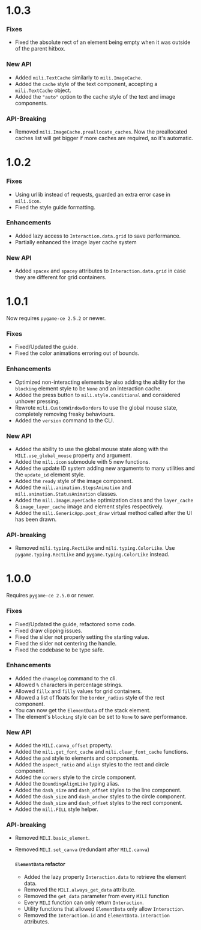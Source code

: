 # 1.0.3

### Fixes

- Fixed the absolute rect of an element being empty when it was outside of the parent hitbox.

### New API

- Added `mili.TextCache` similarly to `mili.ImageCache`.
- Added the `cache` style of the text component, accepting a `mili.TextCache` object.
- Added the `"auto"` option to the cache style of the text and image components.

### API-Breaking

- Removed `mili.ImageCache.preallocate_caches`. Now the preallocated caches list will get bigger if more caches are required, so it's automatic.

# 1.0.2

### Fixes

-   Using urllib instead of requests, guarded an extra error case in `mili.icon`.
-   Fixed the style guide formatting.

### Enhancements

-   Added lazy access to `Interaction.data.grid` to save performance.
-   Partially enhanced the image layer cache system

### New API

-   Added `spacex` and `spacey` attributes to `Interaction.data.grid` in case they are different for grid containers.

# 1.0.1

Now requires `pygame-ce 2.5.2` or newer.

### Fixes

-   Fixed/Updated the guide.
-   Fixed the color animations erroring out of bounds.

### Enhancements

-   Optimized non-interacting elements by also adding the ability for the `blocking` element style to be `None` and an interaction cache.
-   Added the press button to `mili.style.conditional` and considered unhover pressing.
-   Rewrote `mili.CustomWindowBorders` to use the global mouse state, completely removing freaky behaviours.
-   Added the `version` command to the CLI.

### New API

-   Added the ability to use the global mouse state along with the `MILI.use_global_mouse` property and argument.
-   Added the `mili.icon` submodule with 5 new functions.
-   Added the update ID system adding new arguments to many utilities and the `update_id` element style.
-   Added the `ready` style of the image component.
-   Added the `mili.animation.StepsAnimation` and `mili.animation.StatusAnimation` classes.
-   Added the `mili.ImageLayerCache` optimization class and the `layer_cache` & `image_layer_cache` image and element styles respectively.
-   Added the `mili.GenericApp.post_draw` virtual method called after the UI has been drawn.

### API-breaking

-   Removed `mili.typing.RectLike` and `mili.typing.ColorLike`. Use `pygame.typing.RectLike` and `pygame.typing.ColorLike` instead.

# 1.0.0

Requires `pygame-ce 2.5.0` or newer.

### Fixes

-   Fixed/Updated the guide, refactored some code.
-   Fixed draw clipping issues.
-   Fixed the slider not properly setting the starting value.
-   Fixed the slider not centering the handle.
-   Fixed the codebase to be type safe.

### Enhancements

-   Added the `changelog` command to the cli.
-   Allowed `%` characters in percentage strings.
-   Allowed `fillx` and `filly` values for grid containers.
-   Allowed a list of floats for the `border_radius` style of the rect component.
-   You can now get the `ElementData` of the stack element.
-   The element's `blocking` style can be set to `None` to save performance.

### New API

-   Added the `MILI.canva_offset` property.
-   Added the `mili.get_font_cache` and `mili.clear_font_cache` functions.
-   Added the `pad` style to elements and components.
-   Added the `aspect_ratio` and `align` styles to the rect and circle component.
-   Added the `corners` style to the circle component.
-   Added the `BoundingAlignLike` typing alias.
-   Added the `dash_size` and `dash_offset` styles to the line component.
-   Added the `dash_size` and `dash_anchor` styles to the circle component.
-   Added the `dash_size` and `dash_offset` styles to the rect component.
-   Added the `mili.FILL` style helper.

### API-breaking

-   Removed `MILI.basic_element`.
-   Removed `MILI.set_canva` (redundant after `MILI.canva`)

    ### <small>`ElementData` refactor</small>

    -   Added the lazy property `Interaction.data` to retrieve the element data.
    -   Removed the `MILI.always_get_data` attribute.
    -   Removed the `get_data` parameter from every `MILI` function
    -   Every `MILI` function can only return `Interaction`.
    -   Utility functions that allowed `ElementData` only allow `Interaction`.
    -   Removed the `Interaction.id` and `ElementData.interaction` attributes.
